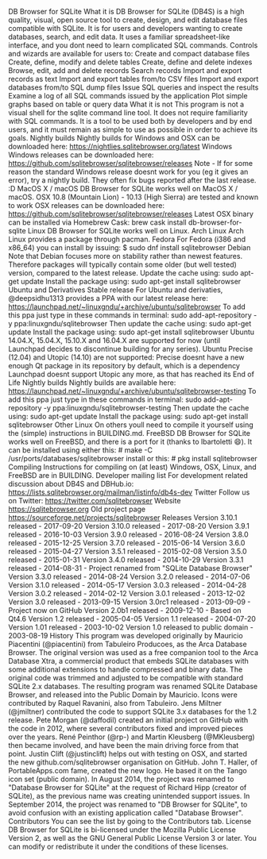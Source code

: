 DB Browser for SQLite What it is DB Browser for SQLite (DB4S) is a high quality, visual, open source tool to create, design, and edit database files compatible with SQLite. It is for users and developers wanting to create databases, search, and edit data. It uses a familiar spreadsheet-like interface, and you dont need to learn complicated SQL commands. Controls and wizards are available for users to: Create and compact database files Create, define, modify and delete tables Create, define and delete indexes Browse, edit, add and delete records Search records Import and export records as text Import and export tables from/to CSV files Import and export databases from/to SQL dump files Issue SQL queries and inspect the results Examine a log of all SQL commands issued by the application Plot simple graphs based on table or query data What it is not This program is not a visual shell for the sqlite command line tool. It does not require familiarity with SQL commands. It is a tool to be used both by developers and by end users, and it must remain as simple to use as possible in order to achieve its goals. Nightly builds Nightly builds for Windows and OSX can be downloaded here: https://nightlies.sqlitebrowser.org/latest Windows Windows releases can be downloaded here: https://github.com/sqlitebrowser/sqlitebrowser/releases Note - If for some reason the standard Windows release doesnt work for you (eg it gives an error), try a nightly build. They often fix bugs reported after the last release. :D MacOS X / macOS DB Browser for SQLite works well on MacOS X / macOS. OSX 10.8 (Mountain Lion) - 10.13 (High Sierra) are tested and known to work OSX releases can be downloaded here: https://github.com/sqlitebrowser/sqlitebrowser/releases Latest OSX binary can be installed via Homebrew Cask: brew cask install db-browser-for-sqlite Linux DB Browser for SQLite works well on Linux. Arch Linux Arch Linux provides a package through pacman. Fedora For Fedora (i386 and x86_64) you can install by issuing: $ sudo dnf install sqlitebrowser Debian Note that Debian focuses more on stability rather than newest features. Therefore packages will typically contain some older (but well tested) version, compared to the latest release. Update the cache using: sudo apt-get update Install the package using: sudo apt-get install sqlitebrowser Ubuntu and Derivatives Stable release For Ubuntu and derivaties, @deepsidhu1313 provides a PPA with our latest release here: https://launchpad.net/~linuxgndu/+archive/ubuntu/sqlitebrowser To add this ppa just type in these commands in terminal: sudo add-apt-repository -y ppa:linuxgndu/sqlitebrowser Then update the cache using: sudo apt-get update Install the package using: sudo apt-get install sqlitebrowser Ubuntu 14.04.X, 15.04.X, 15.10.X and 16.04.X are supported for now (until Launchpad decides to discontinue building for any series). Ubuntu Precise (12.04) and Utopic (14.10) are not supported: Precise doesnt have a new enough Qt package in its repository by default, which is a dependency Launchpad doesnt support Utopic any more, as that has reached its End of Life Nightly builds Nightly builds are available here: https://launchpad.net/~linuxgndu/+archive/ubuntu/sqlitebrowser-testing To add this ppa just type in these commands in terminal: sudo add-apt-repository -y ppa:linuxgndu/sqlitebrowser-testing Then update the cache using: sudo apt-get update Install the package using: sudo apt-get install sqlitebrowser Other Linux On others youll need to compile it yourself using the (simple) instructions in BUILDING.md. FreeBSD DB Browser for SQLite works well on FreeBSD, and there is a port for it (thanks to lbartoletti :smile:). It can be installed using either this: # make -C /usr/ports/databases/sqlitebrowser install or this: # pkg install sqlitebrowser Compiling Instructions for compiling on (at least) Windows, OSX, Linux, and FreeBSD are in BUILDING. Developer mailing list For development related discussion about DB4S and DBHub.io: https://lists.sqlitebrowser.org/mailman/listinfo/db4s-dev Twitter Follow us on Twitter: https://twitter.com/sqlitebrowser Website https://sqlitebrowser.org Old project page https://sourceforge.net/projects/sqlitebrowser Releases Version 3.10.1 released - 2017-09-20 Version 3.10.0 released - 2017-08-20 Version 3.9.1 released - 2016-10-03 Version 3.9.0 released - 2016-08-24 Version 3.8.0 released - 2015-12-25 Version 3.7.0 released - 2015-06-14 Version 3.6.0 released - 2015-04-27 Version 3.5.1 released - 2015-02-08 Version 3.5.0 released - 2015-01-31 Version 3.4.0 released - 2014-10-29 Version 3.3.1 released - 2014-08-31 - Project renamed from "SQLite Database Browser" Version 3.3.0 released - 2014-08-24 Version 3.2.0 released - 2014-07-06 Version 3.1.0 released - 2014-05-17 Version 3.0.3 released - 2014-04-28 Version 3.0.2 released - 2014-02-12 Version 3.0.1 released - 2013-12-02 Version 3.0 released - 2013-09-15 Version 3.0rc1 released - 2013-09-09 - Project now on GitHub Version 2.0b1 released - 2009-12-10 - Based on Qt4.6 Version 1.2 released - 2005-04-05 Version 1.1 released - 2004-07-20 Version 1.01 released - 2003-10-02 Version 1.0 released to public domain - 2003-08-19 History This program was developed originally by Mauricio Piacentini (@piacentini) from Tabuleiro Producoes, as the Arca Database Browser. The original version was used as a free companion tool to the Arca Database Xtra, a commercial product that embeds SQLite databases with some additional extensions to handle compressed and binary data. The original code was trimmed and adjusted to be compatible with standard SQLite 2.x databases. The resulting program was renamed SQLite Database Browser, and released into the Public Domain by Mauricio. Icons were contributed by Raquel Ravanini, also from Tabuleiro. Jens Miltner (@jmiltner) contributed the code to support SQLite 3.x databases for the 1.2 release. Pete Morgan (@daffodil) created an initial project on GitHub with the code in 2012, where several contributors fixed and improved pieces over the years. René Peinthor (@rp-) and Martin Kleusberg (@MKleusberg) then became involved, and have been the main driving force from that point. Justin Clift (@justinclift) helps out with testing on OSX, and started the new github.com/sqlitebrowser organisation on GitHub. John T. Haller, of PortableApps.com fame, created the new logo. He based it on the Tango icon set (public domain). In August 2014, the project was renamed to "Database Browser for SQLite" at the request of Richard Hipp (creator of SQLite), as the previous name was creating unintended support issues. In September 2014, the project was renamed to "DB Browser for SQLite", to avoid confusion with an existing application called "Database Browser". Contributors You can see the list by going to the Contributors tab. License DB Browser for SQLite is bi-licensed under the Mozilla Public License Version 2, as well as the GNU General Public License Version 3 or later. You can modify or redistribute it under the conditions of these licenses.